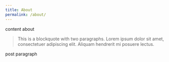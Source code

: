 ```yaml
---
title: About
permalink: /about/
---
```

content about 

> This is a blockquote with two paragraphs. Lorem ipsum dolor sit amet,
> consectetuer adipiscing elit. Aliquam hendrerit mi posuere lectus.

post paragraph 
